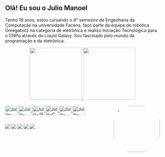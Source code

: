 ## Olá! Eu sou o Julio Manoel

Tenho 19 anos, estou cursando o 4° semestre de Engenharia da Computação na universidade Facens, faço parte da equipe de robótica Omegabotz na categoria de eletrônica e realizo Iniciação Tecnológica para o CNPq através do Liquid Galaxy. Sou fascinado pelo mundo da programação e da eletrônica.

<div align="center">
  <a href="https://github.com/JulioManoel">
  <img height="170em" src="https://github-readme-stats.vercel.app/api?username=JulioManoel&show_icons=true&theme=dark&include_all_commits=true&count_private=true"/>
  <img height="170em" src="https://github-readme-stats.vercel.app/api/top-langs/?username=JulioManoel&layout=compact&langs_count=7&theme=dark"/>
</div>

<div style="display: inline_block"><br>
  <img align="center" alt="Julio-HTML" height="30" width="40" src="https://cdn.jsdelivr.net/gh/devicons/devicon/icons/html5/html5-plain.svg">
  <img align="center" alt="Julio-CSS" height="30" width="40" src="https://cdn.jsdelivr.net/gh/devicons/devicon/icons/css3/css3-plain.svg">
  <img align="center" alt="Julio-JS" height="30" width="40" src="https://cdn.jsdelivr.net/gh/devicons/devicon/icons/javascript/javascript-plain.svg">
  <img align="center" alt="Julio-C" height="30" width="40" src="https://cdn.jsdelivr.net/gh/devicons/devicon/icons/c/c-original.svg">
  <img align="center" alt="Julio-Arduino" height="30" width="40" src="https://cdn.jsdelivr.net/gh/devicons/devicon/icons/arduino/arduino-original.svg">
  <img align="center" alt="Julio-PHP" height="30" width="40" src="https://cdn.jsdelivr.net/gh/devicons/devicon/icons/php/php-plain.svg">
  <img align="right" height="150" style="border-radius:50px;" src="https://enotas.com.br/blog/wp-content/uploads/2021/02/linguagem-de-programa%C3%A7%C3%A3o.jpg">
</div>
  
  ##
 
<div>
  <a href="https://www.instagram.com/juliocesarbonow/" target="_blank"><img src="https://img.shields.io/badge/-Instagram-%23E4405F?style=for-the-badge&logo=instagram&logoColor=white" target="_blank"></a>
  <a href="https://www.facebook.com/julio.manoel.58" target="_blank"><img src="https://img.shields.io/badge/Facebook-1877F2?style=for-the-badge&logo=facebook&logoColor=white" target="_blank"></a>
  <a href = "mailto:juliobonow@gmail.com"><img src="https://img.shields.io/badge/-Gmail-%23333?style=for-the-badge&logo=gmail&logoColor=white" target="_blank"></a>
  <a href="https://www.linkedin.com/in/julio-manoel/" target="_blank"><img src="https://img.shields.io/badge/-LinkedIn-%230077B5?style=for-the-badge&logo=linkedin&logoColor=white" target="_blank"></a> 
  <a href="https://contate.me/JulioManoel" target="_blank"><img src="https://img.shields.io/badge/WhatsApp-25D366?style=for-the-badge&logo=whatsapp&logoColor=white" target="_blank"></a>
</div>
